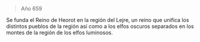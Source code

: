 > Año 659

Se funda el Reino de Heorot en la región del Lejre, un reino que unifica los distintos pueblos de la región así como a los elfos oscuros separados en los montes de la región de los elfos luminosos.